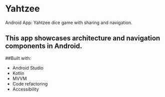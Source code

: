 # Yahtzee
Android App: Yahtzee dice game with sharing and navigation.  

## This app showcases architecture and navigation components in Android.

##Built with:
* Android Studio
* Kotlin
* MVVM
* Code refactoring
* Accessibility
